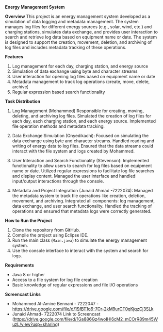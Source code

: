 **Energy Management System**

**Overview**
This project is an energy management system developed as a simulation of data logging and metadata management. The system manages log files for different energy sources (e.g., solar, wind, etc.) and charging stations, simulates data exchange, and provides user interaction to search and retrieve log data based on equipment name or date.
The system is designed to support the creation, movement, deletion, and archiving of log files and includes metadata tracking of these operations.

**Features**
1. Log management for each day, charging station, and energy source
2. Simulation of data exchange using byte and character streams
3. User interaction for opening log files based on equipment name or date
4. Metadata management to track log operations (create, move, delete, archive)
5. Regular expression based search functionality

 **Task Distribution**
1. Log Management (Mohammed)
    Responsible for creating, moving, deleting, and archiving log files.
    Simulated the creation of log files for each day, each charging station, and each energy source.
    Implemented file operation methods and metadata tracking.

2. Data Exchange Simulation (Onyedikachi):
    Focused on simulating the data exchange using byte and character streams.
    Handled reading and writing of energy data to log files.
    Ensured that the data streams could interact with the file system and logs created by Mohammed.

3. User Interaction and Search Functionality (Stevenson):
    Implemented functionality to allow users to search for log files based on equipment name or date.
    Utilized regular expressions to facilitate log file searches and display content.
    Managed the user interface and handled input/output interactions through the console.

4. Metadata and Project Integration (Junaid Ahmad -7222074):
   Managed the metadata system to track file operations like creation, deletion, movement, and archiving.
   Integrated all components: log management, data exchange, and user search functionality.
   Handled the tracking of operations and ensured that metadata logs were correctly generated.

**How to Run the Project**
1. Clone the repository from GitHub.
2. Compile the project using  Eclipse IDE.
3. Run the main class (`Main.java`) to simulate the energy management system.
4. Use the console interface to interact with the system and search for logs.

**Requirements**
- Java 8 or higher
- Access to a file system for log file creation
- Basic knowledge of regular expressions and file I/O operations

**Screencast Links**  
- Mohammed Al-Amine Bennani - 7222047 - https://drive.google.com/file/d/1SfBT1o6-7Or-2kM9urCT0qKjqzCj3SLk
- Junaid Ahmad- 7222074 Link to Screencast (https://drive.google.com/file/d/1Ga886Gz4woIHI6cM2_mCOrR89m45WuzL/view?usp=sharing)
